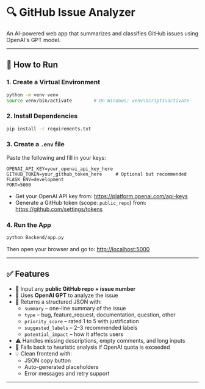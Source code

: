 
# 🔍 GitHub Issue Analyzer

An AI-powered web app that summarizes and classifies GitHub issues using OpenAI's GPT model.

---

## 🚀 How to Run

### 1. Create a Virtual Environment
```bash
python -m venv venv
source venv/bin/activate        # On Windows: venv\Scripts\activate
```

### 2. Install Dependencies
```bash
pip install -r requirements.txt
```

### 3. Create a `.env` file
Paste the following and fill in your keys:
```env
OPENAI_API_KEY=your_openai_api_key_here
GITHUB_TOKEN=your_github_token_here     # Optional but recommended
FLASK_ENV=development
PORT=5000
```

- Get your OpenAI API key from: https://platform.openai.com/api-keys  
- Generate a GitHub token (scope: `public_repo`) from: https://github.com/settings/tokens

### 4. Run the App
```bash
python Backend/app.py
```

Then open your browser and go to: [http://localhost:5000](http://localhost:5000)

---

## ✅ Features

- 🔗 Input any **public GitHub repo + issue number**
- 🤖 Uses **OpenAI GPT** to analyze the issue
- 📄 Returns a structured JSON with:
  - `summary` – one-line summary of the issue
  - `type` – bug, feature_request, documentation, question, other
  - `priority_score` – rated 1 to 5 with justification
  - `suggested_labels` – 2–3 recommended labels
  - `potential_impact` – how it affects users
- ⚠️ Handles missing descriptions, empty comments, and long inputs
- 🧠 Falls back to heuristic analysis if OpenAI quota is exceeded
- 💡 Clean frontend with:
  - JSON copy button
  - Auto-generated placeholders
  - Error messages and retry support

---
